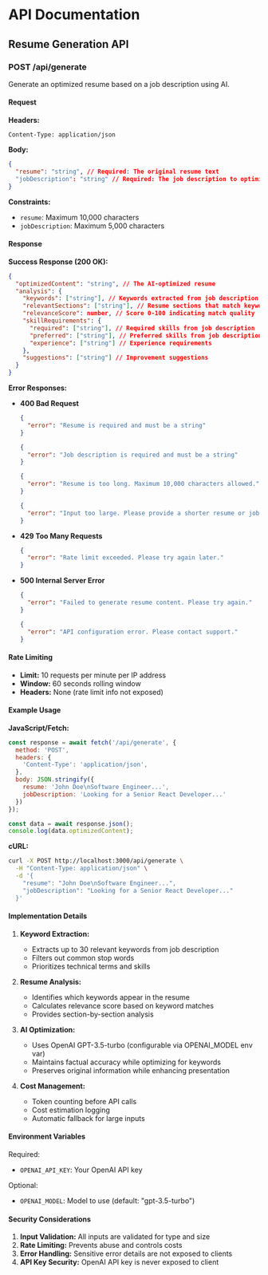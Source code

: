 # API Documentation

## Resume Generation API

### POST /api/generate

Generate an optimized resume based on a job description using AI.

#### Request

**Headers:**
```
Content-Type: application/json
```

**Body:**
```json
{
  "resume": "string", // Required: The original resume text
  "jobDescription": "string" // Required: The job description to optimize for
}
```

**Constraints:**
- `resume`: Maximum 10,000 characters
- `jobDescription`: Maximum 5,000 characters

#### Response

**Success Response (200 OK):**
```json
{
  "optimizedContent": "string", // The AI-optimized resume
  "analysis": {
    "keywords": ["string"], // Keywords extracted from job description
    "relevantSections": ["string"], // Resume sections that match keywords
    "relevanceScore": number, // Score 0-100 indicating match quality
    "skillRequirements": {
      "required": ["string"], // Required skills from job description
      "preferred": ["string"], // Preferred skills from job description
      "experience": ["string"] // Experience requirements
    },
    "suggestions": ["string"] // Improvement suggestions
  }
}
```

**Error Responses:**

- **400 Bad Request**
  ```json
  {
    "error": "Resume is required and must be a string"
  }
  ```
  ```json
  {
    "error": "Job description is required and must be a string"
  }
  ```
  ```json
  {
    "error": "Resume is too long. Maximum 10,000 characters allowed."
  }
  ```
  ```json
  {
    "error": "Input too large. Please provide a shorter resume or job description."
  }
  ```

- **429 Too Many Requests**
  ```json
  {
    "error": "Rate limit exceeded. Please try again later."
  }
  ```

- **500 Internal Server Error**
  ```json
  {
    "error": "Failed to generate resume content. Please try again."
  }
  ```
  ```json
  {
    "error": "API configuration error. Please contact support."
  }
  ```

#### Rate Limiting

- **Limit:** 10 requests per minute per IP address
- **Window:** 60 seconds rolling window
- **Headers:** None (rate limit info not exposed)

#### Example Usage

**JavaScript/Fetch:**
```javascript
const response = await fetch('/api/generate', {
  method: 'POST',
  headers: {
    'Content-Type': 'application/json',
  },
  body: JSON.stringify({
    resume: 'John Doe\nSoftware Engineer...',
    jobDescription: 'Looking for a Senior React Developer...'
  })
});

const data = await response.json();
console.log(data.optimizedContent);
```

**cURL:**
```bash
curl -X POST http://localhost:3000/api/generate \
  -H "Content-Type: application/json" \
  -d '{
    "resume": "John Doe\nSoftware Engineer...",
    "jobDescription": "Looking for a Senior React Developer..."
  }'
```

#### Implementation Details

1. **Keyword Extraction:** 
   - Extracts up to 30 relevant keywords from job description
   - Filters out common stop words
   - Prioritizes technical terms and skills

2. **Resume Analysis:**
   - Identifies which keywords appear in the resume
   - Calculates relevance score based on keyword matches
   - Provides section-by-section analysis

3. **AI Optimization:**
   - Uses OpenAI GPT-3.5-turbo (configurable via OPENAI_MODEL env var)
   - Maintains factual accuracy while optimizing for keywords
   - Preserves original information while enhancing presentation

4. **Cost Management:**
   - Token counting before API calls
   - Cost estimation logging
   - Automatic fallback for large inputs

#### Environment Variables

Required:
- `OPENAI_API_KEY`: Your OpenAI API key

Optional:
- `OPENAI_MODEL`: Model to use (default: "gpt-3.5-turbo")

#### Security Considerations

1. **Input Validation:** All inputs are validated for type and size
2. **Rate Limiting:** Prevents abuse and controls costs
3. **Error Handling:** Sensitive error details are not exposed to clients
4. **API Key Security:** OpenAI API key is never exposed to client 